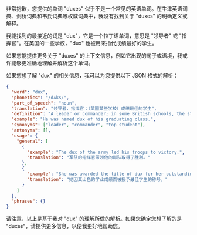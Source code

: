 非常抱歉，您提供的单词 "duxes" 似乎不是一个常见的英语单词。在牛津英语词典、剑桥词典和韦氏词典等权威词典中，我没有找到关于 "duxes" 的明确定义或解释。

我能找到的最接近的词是 "dux"，它是一个拉丁语单词，意思是 "领导者" 或 "指挥官"。在英国的一些学校，"dux" 也被用来指代成绩最好的学生。

如果您能提供更多关于 "duxes" 的上下文信息，例如它出现的句子或语境，我或许能够更准确地理解并解析这个单词。

如果您想了解 "dux" 的相关信息，我可以为您提供以下 JSON 格式的解析：

```json
{
  "word": "dux",
  "phonetics": "/dʌks/",
  "part_of_speech": "noun",
  "translation": "领导者，指挥官；（英国某些学校）成绩最佳的学生",
  "definition": "A leader or commander; in some British schools, the student with the highest academic achievement.",
  "example": "He was named dux of his graduating class.",
  "synonyms": ["leader", "commander", "top student"],
  "antonyms": [],
  "usage": {
    "general": [
      {
        "example": "The dux of the army led his troops to victory.",
        "translation": "军队的指挥官带领他的部队取得了胜利。"
      },
      {
        "example": "She was awarded the title of dux for her outstanding academic performance.",
        "translation": "她因其出色的学业成绩而被授予最佳学生的称号。"
      }
    ]
  },
  "phrases": {}
}
```

请注意，以上是基于我对 "dux" 的理解所做的解析。如果您确定您想了解的是 "duxes"，请提供更多信息，以便我更好地帮助您。
 